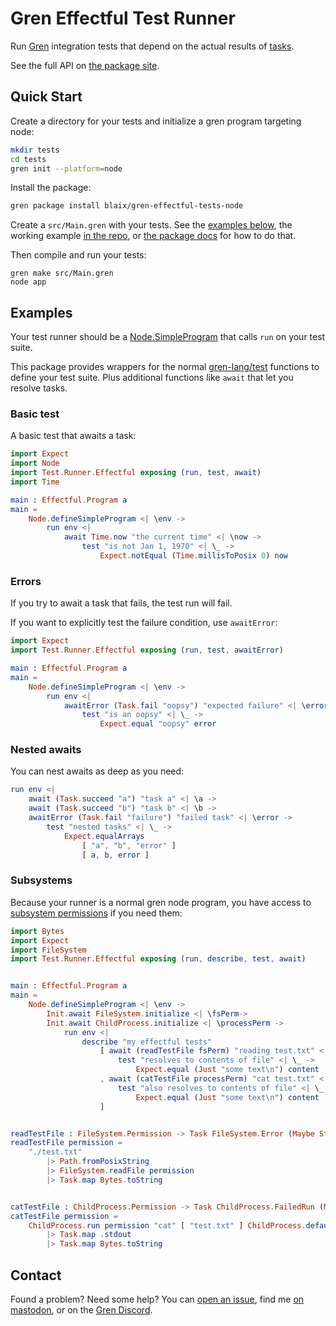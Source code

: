 # Gren Effectful Test Runner

Run [Gren](https://gren-lang.org/) integration tests that depend on the actual results of [tasks](https://gren-lang.org/book/applications/tasks/).

See the full API on [the package site](https://packages.gren-lang.org/package/blaix/gren-effectful-tests-node).

## Quick Start

Create a directory for your tests and initialize a gren program targeting node:

```sh
mkdir tests
cd tests
gren init --platform=node
```

Install the package:

```sh
gren package install blaix/gren-effectful-tests-node
```

Create a `src/Main.gren` with your tests.
See the [examples below](#Examples),
the working example [in the repo](https://github.com/blaix/gren-effectful-tests-node/blob/main/example/src/Main.gren),
or [the package docs](https://packages.gren-lang.org/package/blaix/gren-effectful-tests-node)
for how to do that.

Then compile and run your tests:

```
gren make src/Main.gren
node app
```

## Examples

Your test runner should be a [Node.SimpleProgram](https://packages.gren-lang.org/package/gren-lang/node/version/latest/module/Node#defineSimpleProgram)
that calls `run` on your test suite.

This package provides wrappers for the normal [gren-lang/test](https://packages.gren-lang.org/package/gren-lang/test)
functions to define your test suite.
Plus additional functions like `await` that let you resolve tasks.

### Basic test

A basic test that awaits a task:

```elm
import Expect
import Node
import Test.Runner.Effectful exposing (run, test, await)
import Time

main : Effectful.Program a
main = 
    Node.defineSimpleProgram <| \env ->
        run env <|
            await Time.now "the current time" <| \now ->
                test "is not Jan 1, 1970" <| \_ ->
                    Expect.notEqual (Time.millisToPosix 0) now
```

### Errors

If you try to await a task that fails, the test run will fail.

If you want to explicitly test the failure condition, use `awaitError`:

```elm
import Expect
import Test.Runner.Effectful exposing (run, test, awaitError)

main : Effectful.Program a
main = 
    Node.defineSimpleProgram <| \env ->
        run env <|
            awaitError (Task.fail "oopsy") "expected failure" <| \error ->
                test "is an oopsy" <| \_ ->
                    Expect.equal "oopsy" error
```

### Nested awaits

You can nest awaits as deep as you need:

```elm
run env <|
    await (Task.succeed "a") "task a" <| \a ->
    await (Task.succeed "b") "task b" <| \b ->
    awaitError (Task.fail "failure") "failed task" <| \error ->
        test "nested tasks" <| \_ ->
            Expect.equalArrays
                [ "a", "b", "error" ]
                [ a, b, error ]
```

### Subsystems

Because your runner is a normal gren node program, you have access to 
[subsystem permissions](https://packages.gren-lang.org/package/gren-lang/node/version/latest/module/Init)
if you need them:

```elm
import Bytes
import Expect
import FileSystem
import Test.Runner.Effectful exposing (run, describe, test, await)


main : Effectful.Program a
main = 
    Node.defineSimpleProgram <| \env ->
        Init.await FileSystem.initialize <| \fsPerm->
        Init.await ChildProcess.initialize <| \processPerm ->
            run env <|
                describe "my effectful tests"
                    [ await (readTestFile fsPerm) "reading test.txt" <| \contents ->
                        test "resolves to contents of file" <| \_ ->
                            Expect.equal (Just "some text\n") content
                    , await (catTestFile processPerm) "cat test.txt" <| \contents ->
                        test "also resolves to contents of file" <| \_ ->
                            Expect.equal (Just "some text\n") content
                    ]


readTestFile : FileSystem.Permission -> Task FileSystem.Error (Maybe String)
readTestFile permission =
    "./test.txt"
        |> Path.fromPosixString
        |> FileSystem.readFile permission
        |> Task.map Bytes.toString


catTestFile : ChildProcess.Permission -> Task ChildProcess.FailedRun (Maybe String)
catTestFile permission =
    ChildProcess.run permission "cat" [ "test.txt" ] ChildProcess.defaultRunOptions
        |> Task.map .stdout
        |> Task.map Bytes.toString
```

## Contact

Found a problem? Need some help?
You can [open an issue](https://github.com/blaix/gren-effectful-tests-node/issues),
find me [on mastodon](https://hachyderm.io/@blaix),
or on the [Gren Discord](https://gren-lang.org/community).
